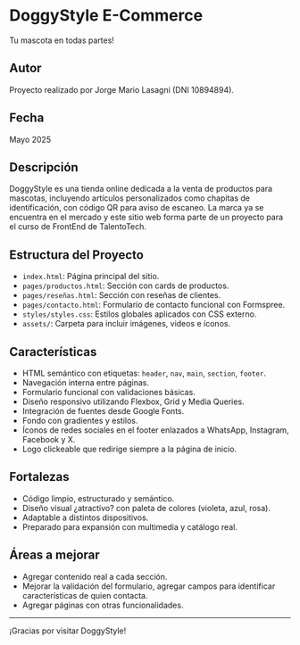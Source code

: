 # DoggyStyle E-Commerce
Tu mascota en todas partes!
## Autor
Proyecto realizado por Jorge Mario Lasagni (DNI 10894894).

## Fecha
Mayo 2025

## Descripción
DoggyStyle es una tienda online dedicada a la venta de productos para mascotas, incluyendo artículos personalizados como chapitas de identificación, con código QR para aviso de escaneo. La marca ya se encuentra en el mercado y este sitio web forma parte de un proyecto para el curso de FrontEnd de TalentoTech.

## Estructura del Proyecto
- `index.html`: Página principal del sitio.
- `pages/productos.html`: Sección con cards de productos.
- `pages/reseñas.html`: Sección con reseñas de clientes.
- `pages/contacto.html`: Formulario de contacto funcional con Formspree.
- `styles/styles.css`: Estilos globales aplicados con CSS externo.
- `assets/`: Carpeta para incluir imágenes, videos e íconos.

## Características
- HTML semántico con etiquetas: `header`, `nav`, `main`, `section`, `footer`.
- Navegación interna entre páginas.
- Formulario funcional con validaciones básicas.
- Diseño responsivo utilizando Flexbox, Grid y Media Queries.
- Integración de fuentes desde Google Fonts.
- Fondo con gradientes y estilos.
- Íconos de redes sociales en el footer enlazados a WhatsApp, Instagram, Facebook y X.
- Logo clickeable que redirige siempre a la página de inicio.

## Fortalezas
- Código limpio, estructurado y semántico.
- Diseño visual ¿atractivo? con paleta de colores (violeta, azul, rosa).
- Adaptable a distintos dispositivos.
- Preparado para expansión con multimedia y catálogo real.

## Áreas a mejorar
- Agregar contenido real a cada sección.
- Mejorar la validación del formulario, agregar campos para identificar características de quien contacta.
- Agregar páginas con otras funcionalidades.

---

¡Gracias por visitar DoggyStyle!
